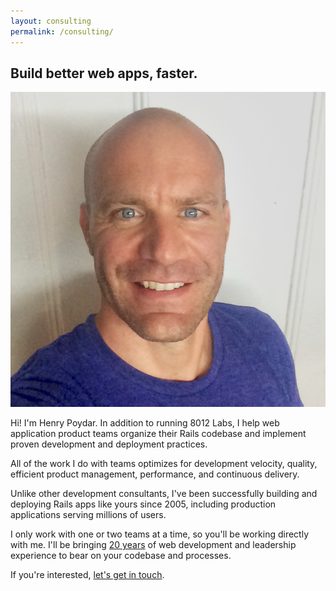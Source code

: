```yaml
---
layout: consulting
permalink: /consulting/
---
```


## Build better web apps, faster.

![Henry Poydar](/images/henry-poydar.png)

Hi! I'm Henry Poydar. In addition to running 8012 Labs, I help web application product teams organize their Rails codebase and implement proven development and deployment practices.

All of the work I do with teams optimizes for development velocity, quality, efficient product management, performance, and continuous delivery.

Unlike other development consultants, I've been successfully building and deploying Rails apps like yours since 2005, including production applications serving millions of users.

I only work with one or two teams at a time, so you'll be working directly with me. I'll be bringing [20 years](https://linkedin.com/in/hpoydar) of web development and leadership experience to bear on your codebase and processes.

If you're interested, [let's get in touch](mailto:henry@8012labs.com).

